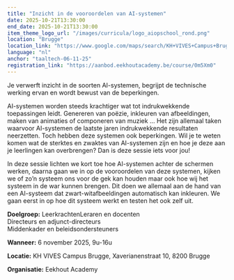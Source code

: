 ```yaml
---
title: "Inzicht in de vooroordelen van AI-systemen"
date: 2025-10-21T13:30:00
end_date: 2025-10-21T13:30:00
item_theme_logo_url: "/images/curricula/logo_aiopschool_rond.png"
location: "Brugge"
location_link: "https://www.google.com/maps/search/KH+VIVES+Campus+Brugge,+Xaverianenstraat+10,+8200+Brugge/@50.4710509,1.8207234,7z/data=!3m1!4b1?entry=ttu&g_ep=EgoyMDI1MDMyNC4wIKXMDSoASAFQAw%3D%3D"
language: "nl"
anchor: "taaltech-06-11-25"
registration_link: "https://aanbod.eekhoutacademy.be/course/0m5Xm0"
---
```

Je verwerft inzicht in de soorten AI-systemen, begrijpt de technische werking ervan en wordt bewust van de beperkingen.

AI-systemen worden steeds krachtiger wat tot indrukwekkende toepassingen leidt. Genereren van poëzie, inkleuren van afbeeldingen, maken van animaties of componeren van muziek ... Het zijn allemaal taken waarvoor AI-systemen de laatste jaren indrukwekkende resultaten neerzetten. Toch hebben deze systemen ook beperkingen. Wil je te weten komen wat de sterktes en zwaktes van AI-systemen zijn en hoe je deze aan je leerlingen kan overbrengen? Dan is deze sessie iets voor jou!

In deze sessie lichten we kort toe hoe AI-systemen achter de schermen werken, daarna gaan we in op de vooroordelen van deze systemen, kijken we of zo’n systeem ons voor de gek kan houden maar ook hoe wij het systeem in de war kunnen brengen. Dit doen we allemaal aan de hand van een AI-systeem dat zwart-witafbeeldingen automatisch kan inkleuren. We gaan eerst in op hoe dit systeem werkt en testen het ook zelf uit.

**Doelgroep:**
LeerkrachtenLeraren en docenten<br>
Directeurs en adjunct-directeurs<br>
Middenkader en beleidsondersteuners<br>

**Wanneer:** 6 november 2025, 9u-16u

**Locatie:** KH VIVES Campus Brugge, Xaverianenstraat 10, 8200 Brugge

**Organisatie:** Eekhout Academy
